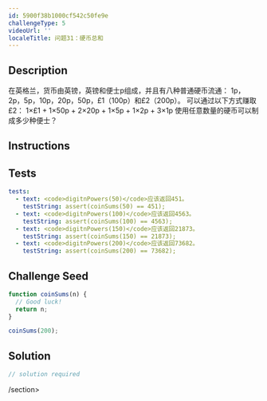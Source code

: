 ```yaml
---
id: 5900f38b1000cf542c50fe9e
challengeType: 5
videoUrl: ''
localeTitle: 问题31：硬币总和
---
```


## Description
<section id="description">
在英格兰，货币由英镑，英镑和便士p组成，并且有八种普通硬币流通：
1p，2p，5p，10p，20p，50p，£1（100p）和£2（200p）。
可以通过以下方式赚取£2：
1×£1 + 1×50p + 2×20p + 1×5p + 1×2p + 3×1p
使用任意数量的硬币可以制成多少种便士？
</section>

## Instructions
<section id="instructions">
</section>

## Tests
<section id='tests'>

```yml
tests:
  - text: <code>digitnPowers(50)</code>应该返回451。
    testString: assert(coinSums(50) == 451);
  - text: <code>digitnPowers(100)</code>应该返回4563。
    testString: assert(coinSums(100) == 4563);
  - text: <code>digitnPowers(150)</code>应该返回21873。
    testString: assert(coinSums(150) == 21873);
  - text: <code>digitnPowers(200)</code>应该返回73682。
    testString: assert(coinSums(200) == 73682);

```

</section>

## Challenge Seed
<section id='challengeSeed'>

<div id='js-seed'>

```js
function coinSums(n) {
  // Good luck!
  return n;
}

coinSums(200);

```

</div>



</section>

## Solution
<section id='solution'>

```js
// solution required
```

/section>
